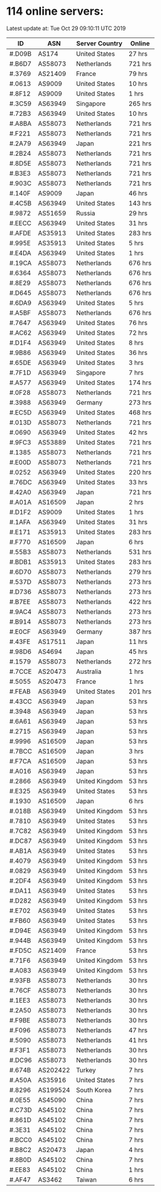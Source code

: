 # 114 online servers:

Latest update at: Tue Oct 29 09:10:11 UTC 2019

| ID | ASN | Server Country | Online |
| -- | --- | -------------- | ------ |
| #.D09B | AS174 | United States | 27 hrs |
| #.B6D7 | AS58073 | Netherlands | 721 hrs |
| #.3769 | AS21409 | France | 79 hrs |
| #.0613 | AS9009 | United States | 10 hrs |
| #.8F12 | AS9009 | United States | 1 hrs |
| #.3C59 | AS63949 | Singapore | 265 hrs |
| #.72B3 | AS63949 | United States | 10 hrs |
| #.A8BA | AS58073 | Netherlands | 721 hrs |
| #.F221 | AS58073 | Netherlands | 721 hrs |
| #.2A79 | AS63949 | Japan | 221 hrs |
| #.2B24 | AS58073 | Netherlands | 721 hrs |
| #.8D5E | AS58073 | Netherlands | 721 hrs |
| #.B3E3 | AS58073 | Netherlands | 721 hrs |
| #.903C | AS58073 | Netherlands | 721 hrs |
| #.140F | AS9009 | Japan | 46 hrs |
| #.4C5B | AS63949 | United States | 143 hrs |
| #.9872 | AS51659 | Russia | 29 hrs |
| #.EECC | AS63949 | United States | 31 hrs |
| #.AFDE | AS35913 | United States | 283 hrs |
| #.995E | AS35913 | United States | 5 hrs |
| #.E4DA | AS63949 | United States | 1 hrs |
| #.19CA | AS58073 | Netherlands | 676 hrs |
| #.6364 | AS58073 | Netherlands | 676 hrs |
| #.8E29 | AS58073 | Netherlands | 676 hrs |
| #.D645 | AS58073 | Netherlands | 676 hrs |
| #.6DA9 | AS63949 | United States | 5 hrs |
| #.A5BF | AS58073 | Netherlands | 676 hrs |
| #.7647 | AS63949 | United States | 76 hrs |
| #.AC62 | AS63949 | United States | 72 hrs |
| #.D1F4 | AS63949 | United States | 8 hrs |
| #.9B86 | AS63949 | United States | 36 hrs |
| #.65DE | AS63949 | United States | 3 hrs |
| #.7F1D | AS63949 | Singapore | 7 hrs |
| #.A577 | AS63949 | United States | 174 hrs |
| #.0F28 | AS58073 | Netherlands | 721 hrs |
| #.3988 | AS63949 | Germany | 273 hrs |
| #.EC5D | AS63949 | United States | 468 hrs |
| #.013D | AS58073 | Netherlands | 721 hrs |
| #.0690 | AS63949 | United States | 42 hrs |
| #.9FC3 | AS53889 | United States | 721 hrs |
| #.1385 | AS58073 | Netherlands | 721 hrs |
| #.E00D | AS58073 | Netherlands | 721 hrs |
| #.0252 | AS63949 | United States | 220 hrs |
| #.76DC | AS63949 | United States | 33 hrs |
| #.42A0 | AS63949 | Japan | 721 hrs |
| #.A01A | AS16509 | Japan | 2 hrs |
| #.D1F2 | AS9009 | United States | 1 hrs |
| #.1AFA | AS63949 | United States | 31 hrs |
| #.E171 | AS35913 | United States | 283 hrs |
| #.F770 | AS16509 | Japan | 6 hrs |
| #.55B3 | AS58073 | Netherlands | 531 hrs |
| #.BDB1 | AS35913 | United States | 283 hrs |
| #.6D70 | AS58073 | Netherlands | 279 hrs |
| #.537D | AS58073 | Netherlands | 273 hrs |
| #.D736 | AS58073 | Netherlands | 273 hrs |
| #.B7EE | AS58073 | Netherlands | 422 hrs |
| #.9AC4 | AS58073 | Netherlands | 273 hrs |
| #.B914 | AS58073 | Netherlands | 273 hrs |
| #.E0CF | AS63949 | Germany | 387 hrs |
| #.43FE | AS17511 | Japan | 11 hrs |
| #.98D6 | AS4694 | Japan | 45 hrs |
| #.1579 | AS58073 | Netherlands | 272 hrs |
| #.7CCE | AS20473 | Australia | 1 hrs |
| #.5055 | AS20473 | France | 1 hrs |
| #.FEAB | AS63949 | United States | 201 hrs |
| #.43CC | AS63949 | Japan | 53 hrs |
| #.3948 | AS63949 | Japan | 53 hrs |
| #.6A61 | AS63949 | Japan | 53 hrs |
| #.2715 | AS63949 | Japan | 53 hrs |
| #.9996 | AS16509 | Japan | 53 hrs |
| #.7BCC | AS16509 | Japan | 3 hrs |
| #.F7CA | AS16509 | Japan | 53 hrs |
| #.A016 | AS63949 | Japan | 53 hrs |
| #.2866 | AS63949 | United Kingdom | 53 hrs |
| #.E325 | AS63949 | United States | 53 hrs |
| #.1930 | AS16509 | Japan | 6 hrs |
| #.018B | AS63949 | United Kingdom | 53 hrs |
| #.7810 | AS63949 | United States | 53 hrs |
| #.7C82 | AS63949 | United Kingdom | 53 hrs |
| #.DC87 | AS63949 | United Kingdom | 53 hrs |
| #.AB1A | AS63949 | United States | 53 hrs |
| #.4079 | AS63949 | United Kingdom | 53 hrs |
| #.0829 | AS63949 | United Kingdom | 53 hrs |
| #.2DF4 | AS63949 | United Kingdom | 53 hrs |
| #.DA11 | AS63949 | United States | 53 hrs |
| #.D282 | AS63949 | United Kingdom | 53 hrs |
| #.E702 | AS63949 | United States | 53 hrs |
| #.FB60 | AS63949 | United States | 53 hrs |
| #.D94E | AS63949 | United Kingdom | 53 hrs |
| #.944B | AS63949 | United Kingdom | 53 hrs |
| #.FD5C | AS21409 | France | 53 hrs |
| #.71F6 | AS63949 | United Kingdom | 53 hrs |
| #.A083 | AS63949 | United Kingdom | 53 hrs |
| #.93FB | AS58073 | Netherlands | 30 hrs |
| #.76CF | AS58073 | Netherlands | 30 hrs |
| #.1EE3 | AS58073 | Netherlands | 30 hrs |
| #.2A50 | AS58073 | Netherlands | 30 hrs |
| #.F9BE | AS58073 | Netherlands | 30 hrs |
| #.F096 | AS58073 | Netherlands | 47 hrs |
| #.5090 | AS58073 | Netherlands | 41 hrs |
| #.F3F1 | AS58073 | Netherlands | 30 hrs |
| #.DC96 | AS58073 | Netherlands | 30 hrs |
| #.674B | AS202422 | Turkey | 7 hrs |
| #.A50A | AS35916 | United States | 7 hrs |
| #.8296 | AS199524 | South Korea | 7 hrs |
| #.0E55 | AS45090 | China | 7 hrs |
| #.C73D | AS45102 | China | 7 hrs |
| #.861D | AS45102 | China | 7 hrs |
| #.3E31 | AS45102 | China | 7 hrs |
| #.BCC0 | AS45102 | China | 7 hrs |
| #.B8C2 | AS20473 | Japan | 4 hrs |
| #.8B0D | AS45102 | China | 7 hrs |
| #.EE83 | AS45102 | China | 1 hrs |
| #.AF47 | AS3462 | Taiwan | 6 hrs |

